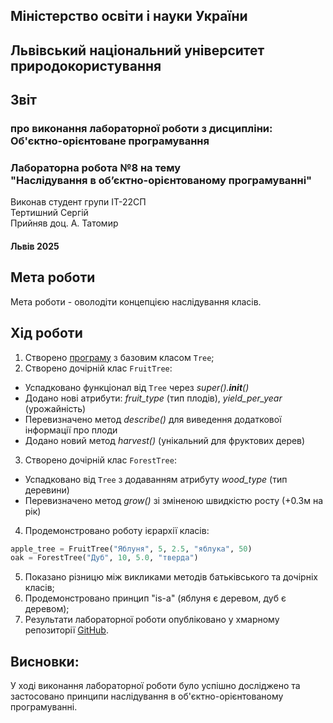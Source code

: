 ## Міністерство освіти і науки України  
## Львівський національний університет природокористування
## Звіт 
### про виконання лабораторної роботи з дисципліни: <br> Об'єктно-орієнтоване програмування 
### Лабораторна робота №8 на тему <br> "Наслідування в об’єктно-орієнтованому програмуванні"
Виконав студент групи ІТ-22СП <br> Тертишний Сергій
<br> Прийняв доц. А. Татомир

#### Львів 2025

## Мета роботи 
Мета роботи - оволодіти концепцією наслідування класів.

## Хід роботи
1. Створено [програму](inheritance.py) з базовим класом `Tree`;
2. Створено дочірній клас `FruitTree`:
- Успадковано функціонал від `Tree` через *super().__init__()*
- Додано нові атрибути: *fruit_type* (тип плодів), *yield_per_year* (урожайність)
- Перевизначено метод *describe()* для виведення додаткової інформації про плоди
- Додано новий метод *harvest()* (унікальний для фруктових дерев)
3. Створено дочірній клас `ForestTree`:
- Успадковано від `Tree` з додаванням атрибуту *wood_type* (тип деревини)
- Перевизначено метод *grow()* зі зміненою швидкістю росту (+0.3м на рік)
4. Продемонстровано роботу ієрархії класів:
```python
apple_tree = FruitTree("Яблуня", 5, 2.5, "яблука", 50)
oak = ForestTree("Дуб", 10, 5.0, "тверда")
```
5. Показано різницю між викликами методів батьківського та дочірніх класів;
6. Продемонстровано принцип "is-a" (яблуня є деревом, дуб є деревом);
6. Результати лабораторної роботи опубліковано у хмарному репозиторії [GitHub](https://github.com/xsp1ke83/oop-it-2025/tree/master/TertishniySergii).

## Висновки: 
У ході виконання лабораторної роботи було успішно досліджено та застосовано принципи наслідування в об'єктно-орієнтованому програмуванні.